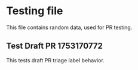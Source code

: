 # Testing file

This file contains random data, used for PR testing.


## Test Draft PR 1753170772

This tests draft PR triage label behavior.
